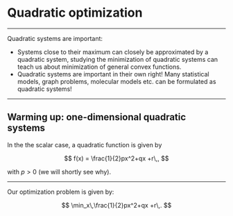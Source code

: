 # Quadratic optimization

---

Quadratic systems are important:
  - Systems close to their maximum can closely be approximated by a quadratic
    system, studying the minimization of quadratic systems can teach us about
    minimization of general convex functions.
  - Quadratic systems are important in their own right! Many statistical models,
    graph problems, molecular models etc. can be formulated as quadratic
    systems!

---

## Warming up: one-dimensional quadratic systems

In the the scalar case, a quadratic function is given by

$$ f(x) = \frac{1}{2}px^2+qx +r\,, $$

with $p>0$ (we will shortly see why).

----

Our optimization problem is given by:

$$ \min_x\,\frac{1}{2}px^2+qx +r\,. $$
